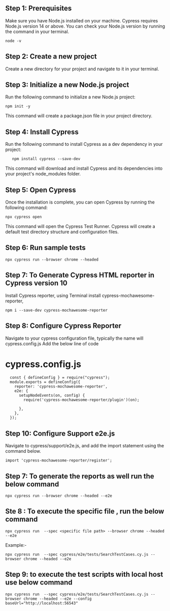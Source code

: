 ## Step 1: Prerequisites
Make sure you have Node.js installed on your machine. Cypress requires Node.js version 14 or above. You can check your Node.js version by running the command in your terminal.
```
node -v
```
## Step 2: Create a new project
Create a new directory for your project and navigate to it in your terminal.

## Step 3: Initialize a new Node.js project
Run the following command to initialize a new Node.js project:
```
npm init -y
```
This command will create a package.json file in your project directory.
## Step 4: Install Cypress
Run the following command to install Cypress as a dev dependency in your project:
```
   npm install cypress --save-dev
```
This command will download and install Cypress and its dependencies into your project's node_modules folder.
## Step 5: Open Cypress
Once the installation is complete, you can open Cypress by running the following command:
```
npx cypress open
```
This command will open the Cypress Test Runner. Cypress will create a default test directory structure and configuration files.

## Step 6: Run sample tests
```
npx cypress run --browser chrome --headed
```

## Step 7: To Generate Cypress HTML reporter in Cypress version 10

Install  Cypress reporter, using Terminal install cypress-mochawesome-reporter,
```
npm i --save-dev cypress-mochawesome-reporter
```

## Step 8:  Configure Cypress Reporter
Navigate to your cypress configuration file, typically the name will cypress.config.js
Add the below line of code

  # cypress.config.js
  ```
    const { defineConfig } = require("cypress");
    module.exports = defineConfig({
      reporter: 'cypress-mochawesome-reporter',
      e2e: {
        setupNodeEvents(on, config) {
          require('cypress-mochawesome-reporter/plugin')(on);

        },
      },
    });

  ```

## Step 10: Configure Support e2e.js
Navigate to cypress/support/e2e.js, and add the import statement using the command below.
```
import 'cypress-mochawesome-reporter/register';
```

## Step 7: To generate the reports as well run the below command
```
npx cypress run --browser chrome --headed --e2e
```

## Ste 8 : To execute the specific file , run the below command
```
npx cypress run  --spec <specific file path> --browser chrome --headed --e2e
```
Example:-
```
npx cypress run  --spec cypress/e2e/tests/SearchTestCases.cy.js --browser chrome --headed --e2e
```
## Step 9: to execute the test scripts with local host use below command
```
npx cypress run  --spec cypress/e2e/tests/SearchTestCases.cy.js --browser chrome --headed --e2e --config baseUrl="http://localhost:56543"
```